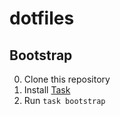 # dotfiles

## Bootstrap

0. Clone this repository
1. Install [Task][task]
2. Run `task bootstrap`

[task]: https://taskfile.dev/installation/
